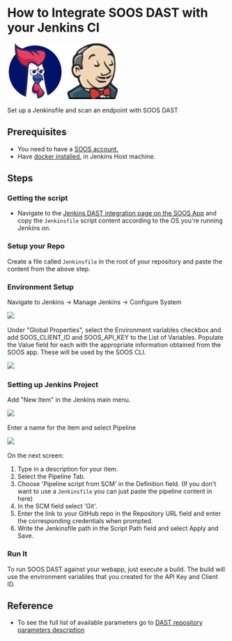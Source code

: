 
# How to Integrate SOOS DAST with your Jenkins CI

<div>
<img src="../assets/img/SOOS-Icon.png" alt="SOOS" width="128" height="128">
<img src="../assets/img/jenkins.png" alt="Jenkins" width="128" height="128">
</div>

Set up a Jenkinsfile and scan an endpoint with SOOS DAST

## Prerequisites

- You need to have a [SOOS account.](https://app.soos.io/register)
- Have [docker installed.](https://docs.docker.com/get-docker/) in Jenkins Host machine.
## Steps
### **Getting the script**
* Navigate to the [Jenkins DAST integration page on the SOOS App](https://app.soos.io/integrate/dast?id=jenkins) and copy the `Jenkinsfile` script content according to the OS you're running Jenkins on.
### **Setup your Repo**
Create a file called `Jenkinsfile` in the root of your repository and paste the content from the above step.

### **Environment Setup**

Navigate to Jenkins -> Manage Jenkins -> Configure System

<img src="../assets/img/jenkins-setup.png">

Under "Global Properties", select the Environment variables checkbox and add SOOS_CLIENT_ID and SOOS_API_KEY to the List of Variables.  Populate the Value field for each with the appropriate information obtained from the SOOS app. These will be used by the SOOS CLI. 

<img src="../assets/img/jenkins-envs.png">

### **Setting up Jenkins Project**

Add "New Item" in the Jenkins main menu.

<img src="../assets/img/jenkins-new-item.png">

Enter a name for the item and select Pipeline

<img src="../assets/img/jenkins-project-config.png">


On the next screen:
1. Type in a description for your item.
2. Select the Pipeline Tab.
3. Choose 'Pipeline script from SCM' in the Definition field. (If you don't want to use a `Jenkinsfile` you can just paste the pipeline content in here)
4. In the SCM field select 'Git'.
5. Enter the link to your GitHub repo in the Repository URL field and enter the corresponding credentials when prompted.
6. Write the Jenkinsfile path in the Script Path field and select Apply and Save.

### **Run It**
To run SOOS DAST against your webapp, just execute a build. The build will use the environment variables that you created for the API Key and Client ID.

## Reference
* To see the full list of available parameters go to [DAST repository parameters description](https://github.com/soos-io/soos-dast#parameters)